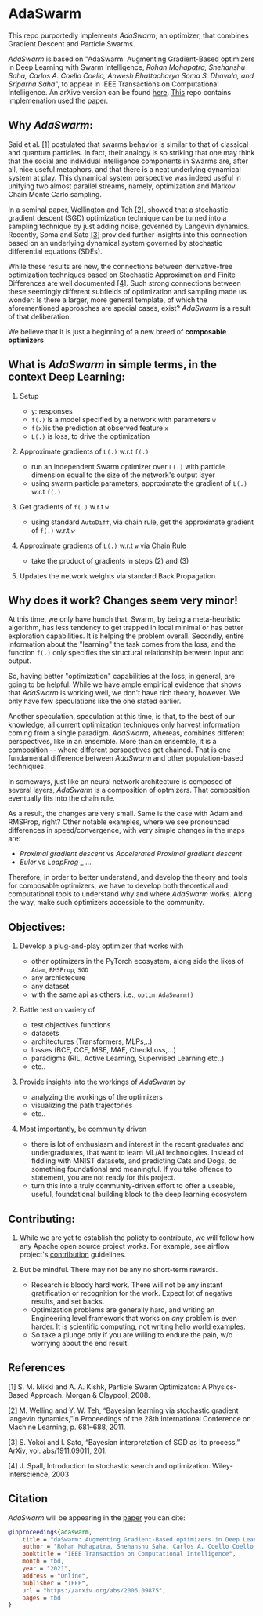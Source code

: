 <!---
Licensed under the Apache License, Version 2.0 (the "License");
you may not use this file except in compliance with the License.
You may obtain a copy of the License at

    http://www.apache.org/licenses/LICENSE-2.0

Unless required by applicable law or agreed to in writing, software
distributed under the License is distributed on an "AS IS" BASIS,
WITHOUT WARRANTIES OR CONDITIONS OF ANY KIND, either express or implied.
See the License for the specific language governing permissions and
limitations under the License.
-->

# AdaSwarm

This repo purportedly implements *AdaSwarm*, an optimizer, that combines Gradient Descent and Particle Swarms. 

*AdaSwarm* is based on "AdaSwarm: Augmenting Gradient-Based optimizers in Deep Learning with Swarm Intelligence, _Rohan Mohapatra, Snehanshu Saha, Carlos A. Coello Coello, Anwesh Bhattacharya Soma S. Dhavala, and Sriparna Saha_", to appear in IEEE Transactions on Computational Intelligence. An arXive version can be found [here](https://arxiv.org/abs/2006.09875). [This](https://github.com/rohanmohapatra/pytorch-cifar) repo contains implemenation used the paper.


## Why *AdaSwarm*:
Said  et  al.  [[1]](#1)  postulated  that  swarms behavior is similar to  that of classical  and  quantum  particles.  In  fact, their analogy is so striking that one may think that the social and  individual  intelligence  components  in  Swarms  are,  after  all, nice useful metaphors, and that there is a neat underlying dynamical system at play. This dynamical system perspective was indeed useful in unifying two almost parallel streams, namely, optimization  and  Markov  Chain  Monte  Carlo  sampling. 

In a seminal paper, Wellington and Teh [[2]](#2), showed that a  stochastic  gradient  descent  (SGD)  optimization  technique can  be  turned  into  a  sampling  technique  by  just  adding noise,  governed  by  Langevin  dynamics.  Recently,  Soma  and Sato [[3]](#3) provided further insights into this connection based on  an  underlying  dynamical  system  governed  by  stochastic differential equations (SDEs). 

While these results are new, the connections  between  derivative-free  optimization  techniques based on Stochastic Approximation and Finite Differences are well documented [[4]](#4). Such strong connections between these seemingly  different  subfields  of  optimization  and  sampling made  us  wonder:  Is  there  a  larger,  more  general  template, of which  the  aforementioned  approaches  are  special  cases, exist? *AdaSwarm* is a result of that deliberation.

We believe that it is just a beginning of a new breed of **composable optimizers**

## What is *AdaSwarm* in simple terms, in the context Deep Learning:
1. Setup
    - ``y``: responses
    - ``f(.)`` is a model specified by a network with parameters ``w``
    - ``f(x)``is the prediction at observed feature ``x``
    - ``L(.)`` is loss, to drive the optimization

2. Approximate gradients of ``L(.)`` w.r.t ``f(.)``
    - run an independent Swarm optimizer over ``L(.)`` with particle dimension equal to the size of the network's output layer
    - using swarm particle parameters, approximate the gradient of  ``L(.)`` w.r.t ``f(.)``

3. Get gradients of ``f(.)`` w.r.t ``w``
    - using standard ``AutoDiff``, via chain rule, get the approximate gradient of ``f(.)`` w.r.t ``w``

4. Approximate gradients of ``L(.)`` w.r.t ``w`` via Chain Rule
    - take the product of gradients in steps (2) and (3)

5. Updates the network weights via standard Back Propagation

## Why does it work? Changes seem very minor!

At this time, we only have hunch that, Swarm, by being a meta-heuristic algorithm, has less tendency to get trapped in local minimal or has better exploration capabilities. It is helping the problem overall. Secondly, entire information about the "learning" the task comes from the loss, and the function ``f(.)`` only specifies the structural relationship between input and output. 

So, having better "optimization" capabilities at the loss, in general, are going to be helpful. While we have ample empirical evidence that shows that *AdaSwarm* is working well, we don't have rich theory, however. We only have few speculations like the one stated earlier.

Another speculation, speculation at this time, is that, to the best of our knowledge, all current optimization techniques only harvest information coming from a single paradigm. *AdaSwarm*, whereas, combines different perspectives, like in an ensemble. More than an ensemble, it is a composition -- where different perspectives get chained. That is one fundamental difference between *AdaSwarm* and other population-based techniques.

In someways, just like an neural network architecture is composed of several layers, *AdaSwarm* is a composition of optmizers. That composition eventually fits into the chain rule.

As a result, the changes are very small. Same is the case with Adam and RMSProp, right? Other notable examples, where we see pronounced differences in speed/convergence, with very simple changes in the maps are:
- _Proximal gradient descent_ vs _Accelerated Proximal gradient descent_
- _Euler_ vs _LeapFrog_ 
_ ...

Therefore, in order to better understand, and develop the theory and tools for composable optimizers, we have to develop both theoretical and computational tools to understand why and where *AdaSwarm* works. Along the way, make such optimizers accessible to the community.

## Objectives:

1. Develop a plug-and-play optimizer that works with
    - other optimizers in the PyTorch ecosystem, along side the likes of ``Adam``, ``RMSProp``, ``SGD``
    - any archictecure 
    - any dataset
    - with the same api as others, i.e., ``optim.AdaSwarm()``

2. Battle test on variety of
    - test objectives functions
    - datasets
    - architectures (Transformers, MLPs,..)
    - losses (BCE, CCE, MSE, MAE, CheckLoss,...)
    - paradigms (RIL, Active Learning, Supervised Learning etc..)
    - etc..

3. Provide insights into the workings of *AdaSwarm* by
    - analyzing the workings of the optimizers
    - visualizing the path trajectories
    - etc..

4. Most importantly, be community driven
    - there is lot of enthusiasm and interest in the recent graduates and undergraduates, that want to learn ML/AI technologies. Instead of fiddling with MNIST datasets, and predicting Cats and Dogs, do something foundational and meaningful. If you take offence to statement, you are not ready for this project.
    - turn this into a truly community-driven effort to offer a useable, useful, foundational building block to the deep learning ecosystem


## Contributing:

1. While we are yet to establish the policty to contribute, we will follow how any Apache open source project works. For example, see airflow project's [contribution](https://github.com/apache/airflow/blob/master/CONTRIBUTING.rst) guidelines. 
 
2. But be mindful. There may not be any no short-term rewards. 
    - Research is bloody hard work. There will not be any instant gratification or recognition for the work. Expect lot of negative results, and set backs.
    - Optimization problems are generally hard, and writing an Engineering level framework that works on _any_ problem is even harder. It is scientific computing, not writing hello world examples.
    - So take a plunge only if you are willing to endure the pain, w/o worrying about the end result.


## References
<a id="1">[1]</a> 
S. M. Mikki and A. A. Kishk, Particle Swarm Optimizaton: A Physics-Based Approach.    Morgan & Claypool, 2008.

<a id="2">[2]</a> 
M.  Welling  and  Y.  W.  Teh,  “Bayesian  learning  via  stochastic  gradient langevin dynamics,”In Proceedings of the 28th International Conference on Machine Learning, p. 681–688, 2011.

<a id="3">[3]</a> 
S.  Yokoi  and  I.  Sato,  “Bayesian  interpretation  of  SGD  as  Ito  process,” ArXiv, vol. abs/1911.09011, 201.

<a id="3">[4]</a> 
J.  Spall, Introduction  to  stochastic  search  and  optimization. Wiley-Interscience, 2003

## Citation

*AdaSwarm* will be appearing in the [paper](https://arxiv.org/abs/2006.09875) you can cite:
```bibtex
@inproceedings{adaswarm,
    title = "daSwarm: Augmenting Gradient-Based optimizers in Deep Learning with Swarm Intelligence",
    author = "Rohan Mohapatra, Snehanshu Saha, Carlos A. Coello Coello, Anwesh Bhattacharya Soma S. Dhavala, and Sriparna Saha",
    booktitle = "IEEE Transaction on Computational Intelligence",
    month = tbd,
    year = "2021",
    address = "Online",
    publisher = "IEEE",
    url = "https://arxiv.org/abs/2006.09875",
    pages = tbd
}
```